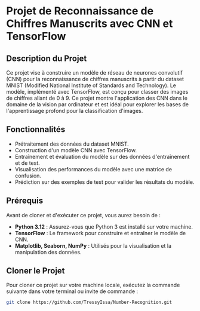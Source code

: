 # Projet de Reconnaissance de Chiffres Manuscrits avec CNN et TensorFlow

## Description du Projet

Ce projet vise à construire un modèle de réseau de neurones convolutif (CNN) pour la reconnaissance de chiffres manuscrits à partir du dataset MNIST (Modified National Institute of Standards and Technology). Le modèle, implémenté avec TensorFlow, est conçu pour classer des images de chiffres allant de 0 à 9. Ce projet montre l'application des CNN dans le domaine de la vision par ordinateur et est idéal pour explorer les bases de l'apprentissage profond pour la classification d'images.

## Fonctionnalités

- Prétraitement des données du dataset MNIST.
- Construction d'un modèle CNN avec TensorFlow.
- Entraînement et évaluation du modèle sur des données d'entraînement et de test.
- Visualisation des performances du modèle avec une matrice de confusion.
- Prédiction sur des exemples de test pour valider les résultats du modèle.

## Prérequis

Avant de cloner et d'exécuter ce projet, vous aurez besoin de :

- **Python 3.12** : Assurez-vous que Python 3 est installé sur votre machine.
- **TensorFlow** : Le framework pour construire et entraîner le modèle de CNN.
- **Matplotlib, Seaborn, NumPy** : Utilisés pour la visualisation et la manipulation des données.

## Cloner le Projet

Pour cloner ce projet sur votre machine locale, exécutez la commande suivante dans votre terminal ou invite de commande :

```bash
git clone https://github.com/TressyIssa/Number-Recognition.git
